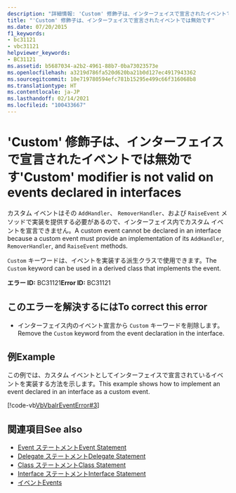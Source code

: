 ```yaml
---
description: "詳細情報: 'Custom' 修飾子は、インターフェイスで宣言されたイベントでは無効です"
title: "'Custom' 修飾子は、インターフェイスで宣言されたイベントでは無効です"
ms.date: 07/20/2015
f1_keywords:
- bc31121
- vbc31121
helpviewer_keywords:
- BC31121
ms.assetid: b5687034-a2b2-4961-88b7-0ba73023573e
ms.openlocfilehash: a3219d786fa520d620ba21b0d127ec4917943362
ms.sourcegitcommit: 10e719780594efc781b15295e499c66f316068b8
ms.translationtype: HT
ms.contentlocale: ja-JP
ms.lasthandoff: 02/14/2021
ms.locfileid: "100433667"
---
```

# <a name="custom-modifier-is-not-valid-on-events-declared-in-interfaces"></a><span data-ttu-id="55d61-103">'Custom' 修飾子は、インターフェイスで宣言されたイベントでは無効です</span><span class="sxs-lookup"><span data-stu-id="55d61-103">'Custom' modifier is not valid on events declared in interfaces</span></span>

<span data-ttu-id="55d61-104">カスタム イベントはその `AddHandler`、 `RemoverHandler`、および `RaiseEvent` メソッドで実装を提供する必要があるので、インターフェイス内でカスタム イベントを宣言できません。</span><span class="sxs-lookup"><span data-stu-id="55d61-104">A custom event cannot be declared in an interface because a custom event must provide an implementation of its `AddHandler`, `RemoverHandler`, and `RaiseEvent` methods.</span></span>  
  
 <span data-ttu-id="55d61-105">`Custom` キーワードは、イベントを実装する派生クラスで使用できます。</span><span class="sxs-lookup"><span data-stu-id="55d61-105">The `Custom` keyword can be used in a derived class that implements the event.</span></span>  
  
 <span data-ttu-id="55d61-106">**エラー ID:** BC31121</span><span class="sxs-lookup"><span data-stu-id="55d61-106">**Error ID:** BC31121</span></span>  
  
## <a name="to-correct-this-error"></a><span data-ttu-id="55d61-107">このエラーを解決するには</span><span class="sxs-lookup"><span data-stu-id="55d61-107">To correct this error</span></span>  
  
- <span data-ttu-id="55d61-108">インターフェイス内のイベント宣言から `Custom` キーワードを削除します。</span><span class="sxs-lookup"><span data-stu-id="55d61-108">Remove the `Custom` keyword from the event declaration in the interface.</span></span>  
  
## <a name="example"></a><span data-ttu-id="55d61-109">例</span><span class="sxs-lookup"><span data-stu-id="55d61-109">Example</span></span>  

 <span data-ttu-id="55d61-110">この例では、カスタム イベントとしてインターフェイスで宣言されているイベントを実装する方法を示します。</span><span class="sxs-lookup"><span data-stu-id="55d61-110">This example shows how to implement an event declared in an interface as a custom event.</span></span>  
  
 [!code-vb[VbVbalrEventError#3](~/samples/snippets/visualbasic/VS_Snippets_VBCSharp/VbVbalrEventError/VB/VbVbalrEventError.vb#3)]  
  
## <a name="see-also"></a><span data-ttu-id="55d61-111">関連項目</span><span class="sxs-lookup"><span data-stu-id="55d61-111">See also</span></span>

- [<span data-ttu-id="55d61-112">Event ステートメント</span><span class="sxs-lookup"><span data-stu-id="55d61-112">Event Statement</span></span>](../language-reference/statements/event-statement.md)
- [<span data-ttu-id="55d61-113">Delegate ステートメント</span><span class="sxs-lookup"><span data-stu-id="55d61-113">Delegate Statement</span></span>](../language-reference/statements/delegate-statement.md)
- [<span data-ttu-id="55d61-114">Class ステートメント</span><span class="sxs-lookup"><span data-stu-id="55d61-114">Class Statement</span></span>](../language-reference/statements/class-statement.md)
- [<span data-ttu-id="55d61-115">Interface ステートメント</span><span class="sxs-lookup"><span data-stu-id="55d61-115">Interface Statement</span></span>](../language-reference/statements/interface-statement.md)
- [<span data-ttu-id="55d61-116">イベント</span><span class="sxs-lookup"><span data-stu-id="55d61-116">Events</span></span>](../programming-guide/language-features/events/index.md)
